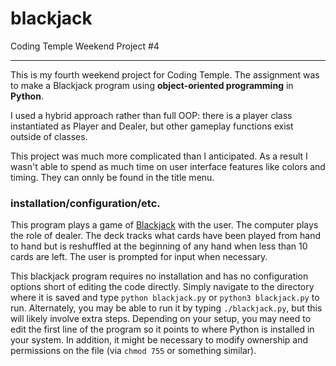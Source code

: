 # blackjack
Coding Temple Weekend Project #4
***

This is my fourth weekend project for Coding Temple. The assignment was to make a Blackjack program using **object-oriented programming** in  **Python**.

I used a hybrid approach rather than full OOP: there is a player class instantiated as Player and Dealer, but other gameplay functions exist outside of classes.

This project was much more complicated than I anticipated. As a result I wasn't able to spend as much time on user interface features like colors and timing. They can onnly be found in the title menu.

### installation/configuration/etc.
This program plays a game of [Blackjack](https://en.wikipedia.org/wiki/Blackjack "Wikipedia link") with the user. The computer plays the role of dealer. The deck tracks what cards have been played from hand to hand but is reshuffled at the beginning of any hand when less than 10 cards are left. The user is prompted for input when necessary.

This blackjack program requires no installation and has no configuration options short of editing the code directly. Simply navigate to the directory where it is saved and type ```python blackjack.py``` or ```python3 blackjack.py``` to run. Alternately, you may be able to run it by typing ```./blackjack.py```, but this will likely involve extra steps. Depending on your setup, you may need to edit the first line of the program so it points to where Python is installed in your system. In addition, it might be necessary to modify ownership and permissions on the file (via ```chmod 755``` or something similar). 

